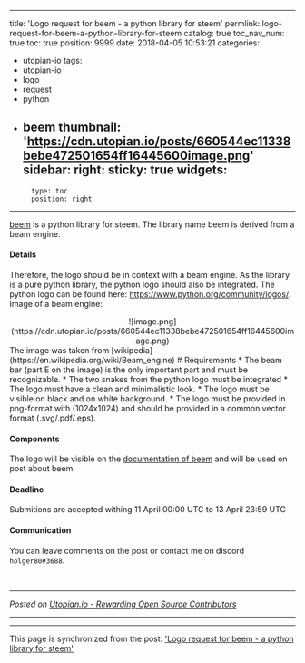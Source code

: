 
---
title: 'Logo request for beem - a python library for steem'
permlink: logo-request-for-beem-a-python-library-for-steem
catalog: true
toc_nav_num: true
toc: true
position: 9999
date: 2018-04-05 10:53:21
categories:
- utopian-io
tags:
- utopian-io
- logo
- request
- python
- beem
thumbnail: 'https://cdn.utopian.io/posts/660544ec11338bebe472501654ff16445600image.png'
sidebar:
    right:
        sticky: true
widgets:
    -
        type: toc
        position: right
---


[beem](https://github.com/holgern/beem) is a python library for steem. The library name beem is derived from a beam engine. 
#### Details
Therefore, the logo should be in context with a beam engine. As the library is a pure python library, the python logo should also be integrated.
The python logo can be found here: https://www.python.org/community/logos/.
Image of a beam engine:
<center>![image.png](https://cdn.utopian.io/posts/660544ec11338bebe472501654ff16445600image.png)</center>
The image was taken from [wikipedia](https://en.wikipedia.org/wiki/Beam_engine)
# Requirements
* The beam bar (part E on the image) is the only important part and must be recognizable. 
* The two snakes from the python logo must be integrated
* The logo must have a clean and minimalistic look.
* The logo must be visible on black and on white background.
* The logo must be provided in png-format with (1024x1024) and should be provided in a common vector format (.svg/.pdf/.eps).

#### Components
The logo will be visible on the [documentation of beem](http://beem.readthedocs.io/en/latest/?badge=latest) and will be used on post about beem.

#### Deadline
Submitions are accepted withing 11 April 00:00 UTC to 13 April 23:59 UTC

#### Communication
You can leave comments on the post or contact me on discord `holger80#3688`.
    


<br /><hr/><em>Posted on <a href="https://utopian.io/utopian-io/@holger80/logo-request-for-beem-a-python-library-for-steem">Utopian.io -  Rewarding Open Source Contributors</a></em><hr/>

- - -

This page is synchronized from the post: ['Logo request for beem - a python library for steem'](https://steemit.com/@holger80/logo-request-for-beem-a-python-library-for-steem)

